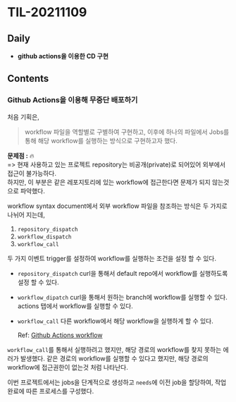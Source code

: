 # TIL-20211109

## Daily

- **github actions을 이용한 CD 구현**

## Contents

### Github Actions을 이용해 무중단 배포하기

처음 기획은,

> workflow 파일을 역할별로 구별하여 구현하고, 이후에 하나의 파일에서 Jobs를 통해 해당 workflow를 실행하는 방식으로 구현하고자 했다.

**문제점 :** :fire:  
 => 현재 사용하고 있는 프로젝트 repository는 비공개(private)로 되어있어 외부에서 접근이 불가능하다.  
하지만, 이 부분은 같은 레포지토리에 있는 workflow에 접근한다면 문제가 되지 않는것으로 파악했다.

workflow syntax document에서 외부 workflow 파일을 참조하는 방식은 두 가지로 나뉘어 지는데,

1.  `repository_dispatch`
2.  `workflow_dispatch`
3.  `workflow_call`

두 가지 이벤트 trigger를 설정하여 workflow를 실행하는 조건을 설정 할 수 있다.

- `repository_dispatch`
  curl을 통해서 default repo에서 workflow를 실행하도록 설정 할 수 있다.

- `workflow_dipatch`
  curl을 통해서 원하는 branch에 workflow를 실행할 수 있다. actions 탭에서 workflow를 실행할 수 있다.

- `workflow_call`
  다른 workflow에서 해당 workflow을 실행하게 할 수 있다.

  Ref: [Github Actions workflow](https://docs.github.com/en/actions/learn-github-actions/events-that-trigger-workflows#repository_dispatch)

`workflow_call`를 통해서 실행하려고 했지만, 해당 경로의 workflow를 찾지 못하는 에러가 발생했다.
같은 경로의 workflow를 실행할 수 있다고 했지만, 해당 경로의 workflow에 접근권한이 없는것 처럼 나타난다.

이번 프로젝트에서는 jobs을 단계적으로 생성하고 `needs`에 이전 job을 할당하여, 작업 완료에 따른 프로세스를 구성했다.
